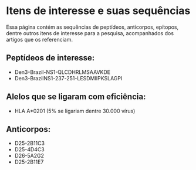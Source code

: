 # Itens de interesse e suas sequências
Essa página contém as sequências de peptídeos, anticorpos, epítopos, dentre outros itens de interesse para a pesquisa,
acompanhados dos artigos que os referenciam.

## Peptídeos de interesse:
* Den3-Brazil-NS1-QLCDHRLMSAAVKDE
* Den3-BrazilNS1-237-251-LESDMIIPKSLAGPI

## Alelos que se ligaram com eficiência:
* HLA A*0201 (5% se ligariam dentre 30.000 vírus)

## Anticorpos:
* D25-2B11C3
* D25-4D4C3
* D26-5A2G2
* D25-2B11E7
